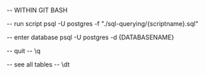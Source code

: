 

-- WITHIN GIT BASH

-- run script
psql -U postgres -f "./sql-querying/{scriptname}.sql"

-- enter database
psql -U postgres -d {DATABASENAME}


-- quit
-- \q


-- see all tables
-- \dt

